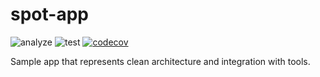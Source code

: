 # spot-app

![analyze](https://github.com/efrenospino/spot-app/actions/workflows/analyze.yaml/badge.svg)
![test](https://github.com/efrenospino/spot-app/actions/workflows/test.yaml/badge.svg)
[![codecov](https://codecov.io/gh/efrenospino/spot-app/branch/main/graph/badge.svg?token=SNPZSZETRH)](https://codecov.io/gh/efrenospino/spot-app)

Sample app that represents clean architecture and integration with tools.

